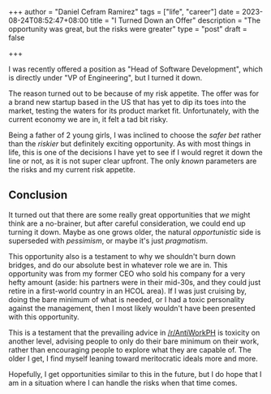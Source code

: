 +++
author = "Daniel Cefram Ramirez"
tags = ["life", "career"]
date = 2023-08-24T08:52:47+08:00
title = "I Turned Down an Offer"
description = "The opportunity was great, but the risks were greater"
type = "post"
draft = false

+++

I was recently offered a position as "Head of Software Development", which is directly under "VP of Engineering", but I turned it down.

The reason turned out to be because of my risk appetite. The offer was for a brand new startup based in the US that has yet to dip its toes into the market, testing the waters for its product market fit. Unfortunately, with the current economy we are in, it felt a tad bit risky.

Being a father of 2 young girls, I was inclined to choose the *safer bet* rather than the *riskier* but definitely exciting opportunity. As with most things in life, this is one of the decisions I have yet to see if I would regret it down the line or not, as it is not super clear upfront. The only *known* parameters are the risks and my current risk appetite.

## Conclusion

It turned out that there are some really great opportunities that *we* might think are a no-brainer, but after careful consideration, we could end up turning it down. Maybe as one grows older, the natural *opportunistic* side is superseded with *pessimism*, or maybe it's just *pragmatism*.

This opportunity also is a testament to why we shouldn't burn down bridges, and do our absolute best in whatever role we are in. This opportunity was from my former CEO who sold his company for a very hefty amount (aside: his partners were in their mid-30s, and they could just retire in a first-world country in an HCOL area). If I was just cruising by, doing the bare minimum of what is needed, or I had a toxic personality against the management, then I most likely wouldn't have been presented with this opportunity.

This is a testament that the prevailing advice in [/r/AntiWorkPH](https://www.reddit.com/r/AntiworkPH/) is toxicity on another level, advising people to only do their bare minimum on their work, rather than encouraging people to explore what they are capable of. The older I get, I find myself leaning toward meritocratic ideals more and more.

Hopefully, I get opportunities similar to this in the future, but I do hope that I am in a situation where I can handle the risks when that time comes.
